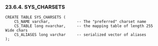 <div id="charsetsystab" class="section">

<div class="titlepage">

<div>

<div>

### 23.6.4. SYS_CHARSETS

</div>

</div>

</div>

``` programlisting
CREATE TABLE SYS_CHARSETS (
    CS_NAME varchar,            -- The "preferred" charset name
    CS_TABLE long nvarchar,     -- the mapping table of length 255 Wide chars
    CS_ALIASES long varchar     -- serialized vector of aliases
);
```

</div>
